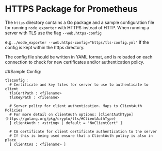 # HTTPS Package for Prometheus

The `https` directory contains a Go package and a sample configuration file for running `node_exporter` with HTTPS instead of HTTP.
When running a server with TLS use the flag `--web.https-config`

e.g. `./node_exporter --web.https-config="https/tls-config.yml"`
If the config is kept within the https directory.

The config file should be written in YAML format, and is reloaded on each connection to check for new certificates and/or authentication policy.

##Sample Config:
```
tlsConfig :
  # Certificate and key files for server to use to authenticate to client
  tlsCertPath : <filename>
  tlsKeyPath : <filename>

  # Server policy for client authentication. Maps to ClientAuth Policies
  # For more detail on clientAuth options: [ClientAuthType](https://golang.org/pkg/crypto/tls/#ClientAuthType)
  [ clientAuth : <string> | default = "NoClientCert" ]

  # CA certificate for client certificate authentication to the server
  # If this is being used ensure that a ClientAuth policy is also in place
  [ clientCAs : <filename> ]
```

